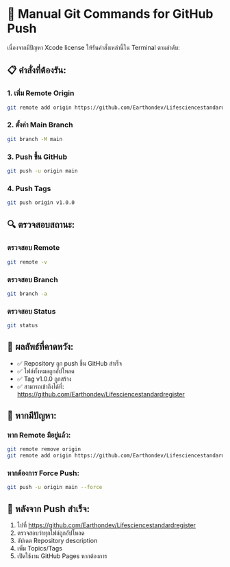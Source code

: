 # 🚀 Manual Git Commands for GitHub Push

เนื่องจากมีปัญหา Xcode license ให้รันคำสั่งเหล่านี้ใน Terminal ตามลำดับ:

## 📋 คำสั่งที่ต้องรัน:

### 1. เพิ่ม Remote Origin
```bash
git remote add origin https://github.com/Earthondev/Lifesciencestandardregister.git
```

### 2. ตั้งค่า Main Branch
```bash
git branch -M main
```

### 3. Push ขึ้น GitHub
```bash
git push -u origin main
```

### 4. Push Tags
```bash
git push origin v1.0.0
```

## 🔍 ตรวจสอบสถานะ:

### ตรวจสอบ Remote
```bash
git remote -v
```

### ตรวจสอบ Branch
```bash
git branch -a
```

### ตรวจสอบ Status
```bash
git status
```

## 🎯 ผลลัพธ์ที่คาดหวัง:

- ✅ Repository ถูก push ขึ้น GitHub สำเร็จ
- ✅ ไฟล์ทั้งหมดถูกอัปโหลด
- ✅ Tag v1.0.0 ถูกสร้าง
- ✅ สามารถเข้าถึงได้ที่: https://github.com/Earthondev/Lifesciencestandardregister

## 🚨 หากมีปัญหา:

### หาก Remote มีอยู่แล้ว:
```bash
git remote remove origin
git remote add origin https://github.com/Earthondev/Lifesciencestandardregister.git
```

### หากต้องการ Force Push:
```bash
git push -u origin main --force
```

## 📱 หลังจาก Push สำเร็จ:

1. ไปที่ https://github.com/Earthondev/Lifesciencestandardregister
2. ตรวจสอบว่าทุกไฟล์ถูกอัปโหลด
3. อัปเดต Repository description
4. เพิ่ม Topics/Tags
5. เปิดใช้งาน GitHub Pages หากต้องการ
